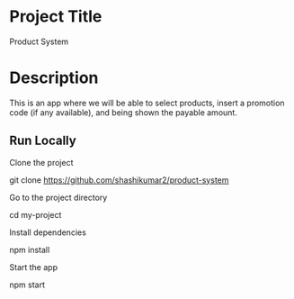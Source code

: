 # Project Title

Product System

# Description

This is an app where we will be able to select products, insert a promotion code (if any available), and being shown the payable amount.



## Run Locally

Clone the project

  git clone https://github.com/shashikumar2/product-system


Go to the project directory

  cd my-project

Install dependencies

  npm install

Start the app

  npm  start

